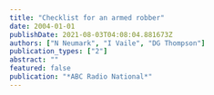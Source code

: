 ```yaml
---
title: "Checklist for an armed robber"
date: 2004-01-01
publishDate: 2021-08-03T04:08:04.881673Z
authors: ["N Neumark", "I Vaile", "DG Thompson"]
publication_types: ["2"]
abstract: ""
featured: false
publication: "*ABC Radio National*"
---
```


